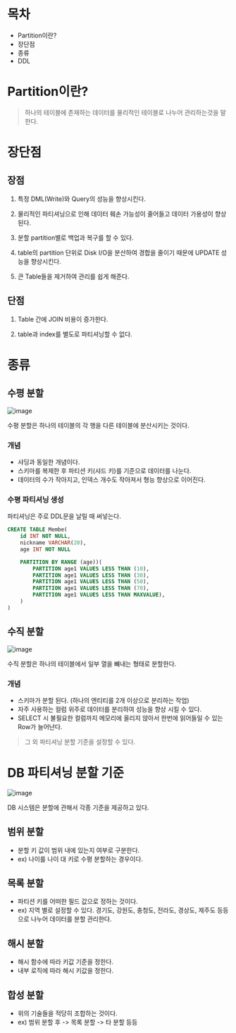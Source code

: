 
# 목차
* Partition이란?
* 장단점
* 종류
* DDL

# Partition이란?

> 하나의 테이블에 존재하는 데이터를 물리적인 테이블로 나누어 관리하는것을 말한다.


# 장단점

## 장점

1. 특정 DML(Write)와 Query의 성능을 향상시킨다.

2. 물리적인 파티셔닝으로 인해 데이터 훼손 가능성이 줄어들고 데이터 가용성이 향상된다.

3. 분할 partition별로 백업과 복구를 할 수 있다.

4. table의 partition 단위로 Disk I/O을 분산하여 경합을 줄이기 때문에 UPDATE 성능을 향상시킨다.

5. 큰 Table들을 제거하여 관리를 쉽게 해준다.

## 단점

1. Table 간에 JOIN 비용이 증가한다.

2. table과 index를 별도로 파티셔닝할 수 없다.

# 종류

## 수평 분할
![image](https://user-images.githubusercontent.com/79268661/183879735-2f417d3c-0219-45c9-afcb-fb1ec898b449.png)


수평 분할은 하나의 테이블의 각 행을 다른 테이블에 분산시키는 것이다.

### 개념

* 샤딩과 동일한 개념이다.
* 스키마를 복제한 후 파티션 키(샤드 키)를 기준으로 데이터를 나눈다.
* 데이터의 수가 작아지고, 인덱스 개수도 작아져서 형능 향상으로 이어진다.

### 수평 파티셔닝 생성

파티셔닝은 주로 DDL문을 날릴 때 써넣는다.
```sql
CREATE TABLE Membe(
    id INT NOT NULL,
    nickname VARCHAR(20),
    age INT NOT NULL

    PARTITION BY RANGE (age))(
        PARTITION age1 VALUES LESS THAN (10),
        PARTITION age1 VALUES LESS THAN (30),
        PARTITION age1 VALUES LESS THAN (50),
        PARTITION age1 VALUES LESS THAN (70),
        PARTITION age1 VALUES LESS THAN MAXVALUE),
    )
)
```

###

## 수직 분할
![image](https://user-images.githubusercontent.com/79268661/183879699-dab22ae2-a78b-48fc-868a-325cc7521450.png)


수직 분할은 하나의 테이블에서 일부 열을 뺴내는 형태로 분할한다.

### 개념

* 스키마가 분할 된다. (하나의 엔티티를 2개 이상으로 분리하는 작업)
* 자주 사용하는 컬럼 위주로 데이터를 분리하여 성능을 향상 시킬 수 있다.
* SELECT 시 불필요한 컬럼까지 메모리에 올리지 않아서 한번에 읽어들일 수 있는 Row가 늘어난다.


> 그 외 파티셔닝 분할 기준을 설정할 수 있다.

# DB 파티셔닝 분할 기준

![image](https://user-images.githubusercontent.com/79268661/183879657-15ccc489-27bc-47f0-8f8b-85b94590c1b5.png)


DB 시스템은 분할에 관해서 각종 기준을 제공하고 있다.

## 범위 분할
* 분할 키 값이 범위 내에 있는지 여부로 구분한다.
* ex) 나이를 나이 대 키로 수평 분할하는 경우이다.

## 목록 분할
* 파티션 키를 어떠한 필드 값으로 정하는 것이다.
* ex) 지역 별로 설정할 수 있다. 경기도, 강원도, 충청도, 전라도, 경상도, 제주도 등등 으로 나누어 데이터를 분할 관리한다.

## 해시 분할
* 해시 함수에 따라 키값 기준을 정한다.
* 내부 로직에 따라 해시 키값을 정한다.

## 합성 분할
* 위의 기술들을 적당히 조합하는 것이다.
* ex) 범위 분할 후 -> 목록 분할 -> 타 분할 등등











